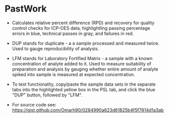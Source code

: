 # PastWork

+ Calculates relative percent difference (RPD) and recovery for quality control checks for ICP-OES data, highlightling passing percentage errors in blue, technical passes in gray, and failures in red.

+ DUP stands for duplicate - a a sample processed and measured twice. Used to gauge reproducibility of analysis.

+ LFM stands for Laboratory Fortified Matrix - a sample with a known concentration of analyte added to it. Used to measure     suitability of preparation and analysis by gauging whether entire amount of analyte spiked into sample is measured at expected concentration.

+ To test functionality, copy/paste the sample data sets in the separate tabs into the highlighted yellow box in the PSL tab, and click the blue "DUP" button, followed by "LFM".

+ For source code see: https://gist.github.com/Omarh90/0284990a623d61825b4f5f7814d1a3ab
